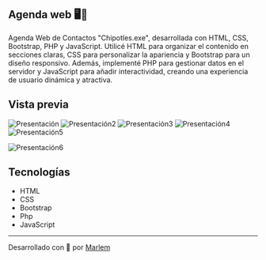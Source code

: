 ## Agenda web 🖥️📲

Agenda Web de Contactos "Chipotles.exe", desarrollada con HTML, CSS, Bootstrap, PHP y JavaScript. Utilicé HTML para organizar el contenido en secciones claras, CSS para personalizar la apariencia y Bootstrap para un diseño responsivo. Además, implementé PHP para gestionar datos en el servidor y JavaScript para añadir interactividad, creando una experiencia de usuario dinámica y atractiva.

## Vista previa
![Presentación](../AgendaWeb/Readme/1.jpeg)
![Presentación2](../AgendaWeb/Readme/1.5.jpeg)
![Presentación3](../AgendaWeb/Readme/2.jpeg)
![Presentación4](../AgendaWeb/Readme/3.jpeg)
![Presentación5](../AgendaWeb/Readme/4.jpeg)

![Presentación6](../AgendaWeb/Readme/5.jpeg)


## Tecnologías
* HTML
* CSS
* Bootstrap
* Php
* JavaScript


---
Desarrollado con 🩷 por [Marlem](https://portafolio-umber-alpha.vercel.app/)